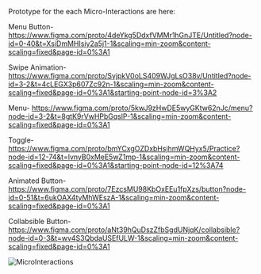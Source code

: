 Prototype for the each Micro-Interactions are here:

Menu Button-
https://www.figma.com/proto/4deYkg5DdxfVMMr1hGnJTE/Untitled?node-id=0-40&t=XsiDmMHIsiy2a5j1-1&scaling=min-zoom&content-scaling=fixed&page-id=0%3A1

Swipe Animation-
https://www.figma.com/proto/SyjpkV0oLS409WJgLsO38v/Untitled?node-id=3-2&t=4cLEGX3p607Zc92n-1&scaling=min-zoom&content-scaling=fixed&page-id=0%3A1&starting-point-node-id=3%3A2

Menu-
https://www.figma.com/proto/5kwJ9zHwDE5wyGKtw62nJc/menu?node-id=3-2&t=8gtK9rVwHPbGqslP-1&scaling=min-zoom&content-scaling=fixed&page-id=0%3A1

Toggle-
https://www.figma.com/proto/bmYCxgOZDxbHsjhmWQHyx5/Practice?node-id=12-74&t=lvnyB0xMeE5wZ1mp-1&scaling=min-zoom&content-scaling=fixed&page-id=0%3A1&starting-point-node-id=12%3A74

Animated Button-
https://www.figma.com/proto/7EzcsMU98KbOxEEu1fpXzs/button?node-id=0-51&t=6ukOAX4tyMhWEszA-1&scaling=min-zoom&content-scaling=fixed&page-id=0%3A1

Collabsible Button-
https://www.figma.com/proto/aNt39hQuDszZfbSgdUNjqK/collabsible?node-id=0-3&t=wv4S3QbdaUSEfULW-1&scaling=min-zoom&content-scaling=fixed&page-id=0%3A1



![MicroInteractions](https://github.com/user-attachments/assets/a77c7cc1-c574-4ac5-bf4a-fd06a0dc2921)
